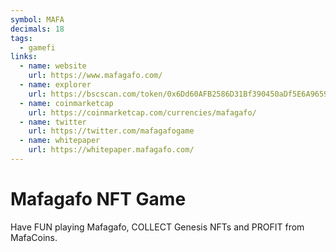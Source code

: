 ```yaml
---
symbol: MAFA
decimals: 18
tags:
  - gamefi
links:
  - name: website
    url: https://www.mafagafo.com/
  - name: explorer
    url: https://bscscan.com/token/0x6Dd60AFB2586D31Bf390450aDf5E6A9659d48c4A
  - name: coinmarketcap
    url: https://coinmarketcap.com/currencies/mafagafo/
  - name: twitter
    url: https://twitter.com/mafagafogame
  - name: whitepaper
    url: https://whitepaper.mafagafo.com/
---
```


# Mafagafo NFT Game

Have FUN playing Mafagafo, COLLECT Genesis NFTs and PROFIT from MafaCoins.
